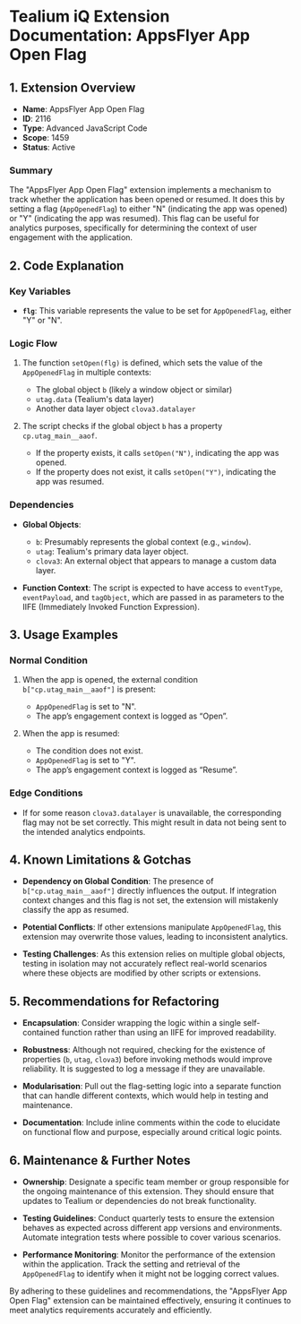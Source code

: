 # Tealium iQ Extension Documentation: AppsFlyer App Open Flag

## 1. Extension Overview

- **Name**: AppsFlyer App Open Flag
- **ID**: 2116
- **Type**: Advanced JavaScript Code
- **Scope**: 1459
- **Status**: Active
  
### Summary
The "AppsFlyer App Open Flag" extension implements a mechanism to track whether the application has been opened or resumed. It does this by setting a flag (`AppOpenedFlag`) to either "N" (indicating the app was opened) or "Y" (indicating the app was resumed). This flag can be useful for analytics purposes, specifically for determining the context of user engagement with the application. 

## 2. Code Explanation

### Key Variables
- **`flg`**: This variable represents the value to be set for `AppOpenedFlag`, either "Y" or "N".

### Logic Flow
1. The function `setOpen(flg)` is defined, which sets the value of the `AppOpenedFlag` in multiple contexts:
   - The global object `b` (likely a window object or similar)
   - `utag.data` (Tealium's data layer)
   - Another data layer object `clova3.datalayer`
  
2. The script checks if the global object `b` has a property `cp.utag_main__aaof`. 
   - If the property exists, it calls `setOpen("N")`, indicating the app was opened.
   - If the property does not exist, it calls `setOpen("Y")`, indicating the app was resumed.

### Dependencies
- **Global Objects**:
  - `b`: Presumably represents the global context (e.g., `window`).
  - `utag`: Tealium's primary data layer object.
  - `clova3`: An external object that appears to manage a custom data layer.
  
- **Function Context**: The script is expected to have access to `eventType`, `eventPayload`, and `tagObject`, which are passed in as parameters to the IIFE (Immediately Invoked Function Expression).

## 3. Usage Examples

### Normal Condition
1. When the app is opened, the external condition `b["cp.utag_main__aaof"]` is present:
   - `AppOpenedFlag` is set to "N".
   - The app’s engagement context is logged as “Open”.

2. When the app is resumed:
   - The condition does not exist.
   - `AppOpenedFlag` is set to "Y".
   - The app’s engagement context is logged as “Resume”.

### Edge Conditions
- If for some reason `clova3.datalayer` is unavailable, the corresponding flag may not be set correctly. This might result in data not being sent to the intended analytics endpoints.

## 4. Known Limitations & Gotchas

- **Dependency on Global Condition**: The presence of `b["cp.utag_main__aaof"]` directly influences the output. If integration context changes and this flag is not set, the extension will mistakenly classify the app as resumed.
  
- **Potential Conflicts**: If other extensions manipulate `AppOpenedFlag`, this extension may overwrite those values, leading to inconsistent analytics.
  
- **Testing Challenges**: As this extension relies on multiple global objects, testing in isolation may not accurately reflect real-world scenarios where these objects are modified by other scripts or extensions.

## 5. Recommendations for Refactoring

- **Encapsulation**: Consider wrapping the logic within a single self-contained function rather than using an IIFE for improved readability.
  
- **Robustness**: Although not required, checking for the existence of properties (`b`, `utag`, `clova3`) before invoking methods would improve reliability. It is suggested to log a message if they are unavailable.

- **Modularisation**: Pull out the flag-setting logic into a separate function that can handle different contexts, which would help in testing and maintenance.

- **Documentation**: Include inline comments within the code to elucidate on functional flow and purpose, especially around critical logic points.

## 6. Maintenance & Further Notes

- **Ownership**: Designate a specific team member or group responsible for the ongoing maintenance of this extension. They should ensure that updates to Tealium or dependencies do not break functionality.

- **Testing Guidelines**: Conduct quarterly tests to ensure the extension behaves as expected across different app versions and environments. Automate integration tests where possible to cover various scenarios.

- **Performance Monitoring**: Monitor the performance of the extension within the application. Track the setting and retrieval of the `AppOpenedFlag` to identify when it might not be logging correct values.

By adhering to these guidelines and recommendations, the "AppsFlyer App Open Flag" extension can be maintained effectively, ensuring it continues to meet analytics requirements accurately and efficiently.